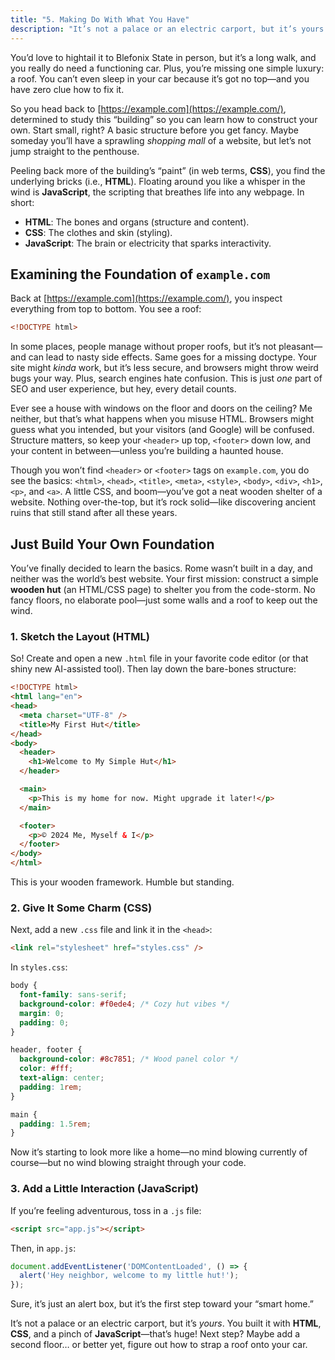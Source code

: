 ```yaml
---
title: "5. Making Do With What You Have"
description: "It’s not a palace or an electric carport, but it’s yours."
---
```


You’d love to hightail it to Blefonix State in person, but it’s a long walk, and you really do need a functioning car. Plus, you’re missing one simple luxury: a roof. You can’t even sleep in your car because it’s got no top—and you have zero clue how to fix it.

So you head back to [https://example.com](https://example.com/), determined to study this “building” so you can learn how to construct your own. Start small, right? A basic structure before you get fancy. Maybe someday you’ll have a sprawling _shopping mall_ of a website, but let’s not jump straight to the penthouse.

Peeling back more of the building’s “paint” (in web terms, **CSS**), you find the underlying bricks (i.e., **HTML**). Floating around you like a whisper in the wind is **JavaScript**, the scripting that breathes life into any webpage. In short:

- **HTML**: The bones and organs (structure and content).  
- **CSS**: The clothes and skin (styling).  
- **JavaScript**: The brain or electricity that sparks interactivity.

## Examining the Foundation of `example.com`

Back at [https://example.com](https://example.com/), you inspect everything from top to bottom. You see a roof:

```html
<!DOCTYPE html>
```

In some places, people manage without proper roofs, but it’s not pleasant—and can lead to nasty side effects. Same goes for a missing doctype. Your site might _kinda_ work, but it’s less secure, and browsers might throw weird bugs your way. Plus, search engines hate confusion. This is just _one_ part of SEO and user experience, but hey, every detail counts.

Ever see a house with windows on the floor and doors on the ceiling? Me neither, but that’s what happens when you misuse HTML. Browsers might guess what you intended, but your visitors (and Google) will be confused. Structure matters, so keep your `<header>` up top, `<footer>` down low, and your content in between—unless you’re building a haunted house.

Though you won’t find `<header>` or `<footer>` tags on `example.com`, you do see the basics: `<html>`, `<head>`, `<title>`, `<meta>`, `<style>`, `<body>`, `<div>`, `<h1>`, `<p>`, and `<a>`. A little CSS, and boom—you’ve got a neat wooden shelter of a website. Nothing over-the-top, but it’s rock solid—like discovering ancient ruins that still stand after all these years.

## Just Build Your Own Foundation

You’ve finally decided to learn the basics. Rome wasn’t built in a day, and neither was the world’s best website. Your first mission: construct a simple **wooden hut** (an HTML/CSS page) to shelter you from the code-storm. No fancy floors, no elaborate pool—just some walls and a roof to keep out the wind.

### 1. Sketch the Layout (HTML)

So! Create and open a new `.html` file in your favorite code editor (or that shiny new AI-assisted tool). Then lay down the bare-bones structure:

```html
<!DOCTYPE html>
<html lang="en">
<head>
  <meta charset="UTF-8" />
  <title>My First Hut</title>
</head>
<body>
  <header>
    <h1>Welcome to My Simple Hut</h1>
  </header>

  <main>
    <p>This is my home for now. Might upgrade it later!</p>
  </main>

  <footer>
    <p>© 2024 Me, Myself & I</p>
  </footer>
</body>
</html>
```

This is your wooden framework. Humble but standing.

### 2. Give It Some Charm (CSS)

Next, add a new `.css` file and link it in the `<head>`:

```html
<link rel="stylesheet" href="styles.css" />
```

In `styles.css`:

```css
body {
  font-family: sans-serif;
  background-color: #f0ede4; /* Cozy hut vibes */
  margin: 0;
  padding: 0;
}

header, footer {
  background-color: #8c7851; /* Wood panel color */
  color: #fff;
  text-align: center;
  padding: 1rem;
}

main {
  padding: 1.5rem;
}
```

Now it’s starting to look more like a home—no mind blowing currently of course—but no wind blowing straight through your code.

### 3. Add a Little Interaction (JavaScript)

If you’re feeling adventurous, toss in a `.js` file:

```html
<script src="app.js"></script>
```

Then, in `app.js`:

```js
document.addEventListener('DOMContentLoaded', () => {
  alert('Hey neighbor, welcome to my little hut!');
});
```

Sure, it’s just an alert box, but it’s the first step toward your “smart home.”

It’s not a palace or an electric carport, but it’s _yours_. You built it with **HTML**, **CSS**, and a pinch of **JavaScript**—that’s huge! Next step? Maybe add a second floor… or better yet, figure out how to strap a roof onto your car.
